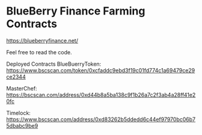 # BlueBerry Finance Farming Contracts

https://blueberryfinance.net/

Feel free to read the code.

Deployed Contracts
BlueBuerryToken: https://www.bscscan.com/token/0xcfaddc9ebd3f19c01fd774c1a69479ce29ce2344

MasterChef: https://bscscan.com/address/0xd44b8a5ba138c9f1b26a7c2f3ab4a28ff41e20fc

Timelock: https://www.bscscan.com/address/0xd83262b5ddedd6c44ef97970bc06b75dbabc9be9
